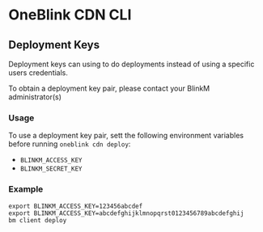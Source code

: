 # OneBlink CDN CLI

## Deployment Keys

Deployment keys can using to do deployments instead of using a specific users credentials.

To obtain a deployment key pair, please contact your BlinkM administrator(s)

### Usage

To use a deployment key pair, sett the following environment variables before running `oneblink cdn deploy`:

- `BLINKM_ACCESS_KEY`
- `BLINKM_SECRET_KEY`

### Example

```
export BLINKM_ACCESS_KEY=123456abcdef
export BLINKM_ACCESS_KEY=abcdefghijklmnopqrst0123456789abcdefghij
bm client deploy
```

